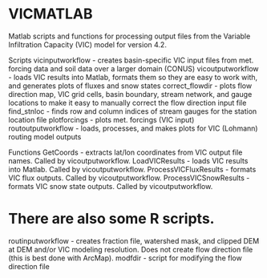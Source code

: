 # VICMATLAB
Matlab scripts and functions for processing output files from the Variable Infiltration Capacity (VIC) model for version 4.2.

Scripts
vicinputworkflow - creates basin-specific VIC input files from met. forcing data and soil data over a larger domain (CONUS)
vicoutputworkflow - loads VIC results into Matlab, formats them so they are easy to work with, and generates plots of fluxes and snow states
correct_flowdir - plots flow direction map, VIC grid cells, basin boundary, stream network, and gauge locations to make it easy to manually correct the flow direction input file
find_stnloc - finds row and column indices of stream gauges for the station location file
plotforcings - plots met. forcings (VIC input)
routoutputworkflow - loads, processes, and makes plots for VIC (Lohmann) routing model outputs

Functions
GetCoords - extracts lat/lon coordinates from VIC output file names. Called by vicoutputworkflow.
LoadVICResults - loads VIC results into Matlab. Called by vicoutputworkflow.
ProcessVICFluxResults - formats VIC flux outputs. Called by vicoutputworkflow.
ProcessVICSnowResults - formats VIC snow state outputs. Called by vicoutputworkflow.

# There are also some R scripts.

routinputworkflow - creates fraction file, watershed mask, and clipped DEM at DEM and/or VIC modeling resolution. Does not create flow direction file (this is best done with ArcMap).
modfdir - script for modifying the flow direction file